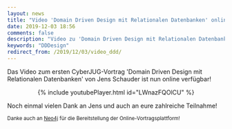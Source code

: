 ```yaml
---
layout: news
title: "Video 'Domain Driven Design mit Relationalen Datenbanken' online"
date: 2019-12-03 18:56
comments: false
description: "Video zu 'Domain Driven Design mit Relationalen Datenbanken' von Jens Schauder ist nun online"
keywords: "DDDesign"
redirect_from: /2019/12/03/video_ddd/
---
```


Das Video zum ersten CyberJUG-Vortrag 'Domain Driven Design mit Relationalen Datenbanken' von Jens Schauder ist nun online verfügbar!

<p>
<div align="center">
{% include youtubePlayer.html id="LWnazFQOlCU" %}
</div>
</p>
Noch einmal vielen Dank an Jens und auch an eure zahlreiche Teilnahme!

<small>Danke auch an [Neo4j](https://neo4j.com) für die Bereitstellung der Online-Vortragsplattform!</small>